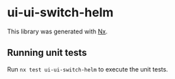 # ui-ui-switch-helm

This library was generated with [Nx](https://nx.dev).


## Running unit tests

Run `nx test ui-ui-switch-helm` to execute the unit tests.

